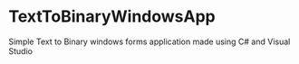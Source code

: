 # TextToBinaryWindowsApp
Simple Text to Binary windows forms application made using C# and Visual Studio
